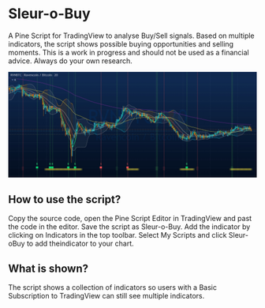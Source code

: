 # Sleur-o-Buy

A Pine Script for TradingView to analyse Buy/Sell signals. Based on multiple indicators, 
the script shows possible buying opportunities and selling moments. This is a work in 
progress and should not be used as a financial advice. Always do your own research. 

![Example chart](https://github.com/iotricity/Sleur-o-Buy/blob/main/Sleur-o-Buy_sample.jpg)

## How to use the script?
Copy the source code, open the Pine Script Editor in TradingView and past the code in
the editor. Save the script as Sleur-o-Buy. Add the indicator by clicking on Indicators 
in the top toolbar. Select My Scripts and click Sleur-oBuy to add theindicator to
your chart.

## What is shown?
The script shows a collection of indicators so users with a Basic Subscription to
TradingView can still see multiple indicators.
